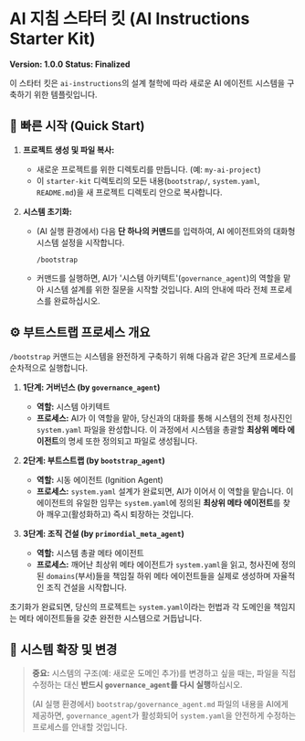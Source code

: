 # AI 지침 스타터 킷 (AI Instructions Starter Kit)
**Version: 1.0.0**
**Status: Finalized**

이 스타터 킷은 `ai-instructions`의 설계 철학에 따라 새로운 AI 에이전트 시스템을 구축하기 위한 템플릿입니다.

## 🚀 빠른 시작 (Quick Start)

1.  **프로젝트 생성 및 파일 복사:**
    -   새로운 프로젝트를 위한 디렉토리를 만듭니다. (예: `my-ai-project`)
    -   이 `starter-kit` 디렉토리의 모든 내용(`bootstrap/`, `system.yaml`, `README.md`)을 새 프로젝트 디렉토리 안으로 복사합니다.

2.  **시스템 초기화:**
    -   (AI 실행 환경에서) 다음 **단 하나의 커맨드**를 입력하여, AI 에이전트와의 대화형 시스템 설정을 시작합니다.
        ```
        /bootstrap
        ```
    -   커맨드를 실행하면, AI가 '시스템 아키텍트'(`governance_agent`)의 역할을 맡아 시스템 설계를 위한 질문을 시작할 것입니다. AI의 안내에 따라 전체 프로세스를 완료하십시오.

## ⚙️ 부트스트랩 프로세스 개요

`/bootstrap` 커맨드는 시스템을 완전하게 구축하기 위해 다음과 같은 3단계 프로세스를 순차적으로 실행합니다.

1.  **1단계: 거버넌스 (by `governance_agent`)**
    -   **역할:** 시스템 아키텍트
    -   **프로세스:** AI가 이 역할을 맡아, 당신과의 대화를 통해 시스템의 전체 청사진인 `system.yaml` 파일을 완성합니다. 이 과정에서 시스템을 총괄할 **최상위 메타 에이전트**의 명세 또한 정의되고 파일로 생성됩니다.

2.  **2단계: 부트스트랩 (by `bootstrap_agent`)**
    -   **역할:** 시동 에이전트 (Ignition Agent)
    -   **프로세스:** `system.yaml` 설계가 완료되면, AI가 이어서 이 역할을 맡습니다. 이 에이전트의 유일한 임무는 `system.yaml`에 정의된 **최상위 메타 에이전트**를 찾아 깨우고(활성화하고) 즉시 퇴장하는 것입니다.

3.  **3단계: 조직 건설 (by `primordial_meta_agent`)**
    -   **역할:** 시스템 총괄 메타 에이전트
    -   **프로세스:** 깨어난 최상위 메타 에이전트가 `system.yaml`을 읽고, 청사진에 정의된 `domains`(부서)들을 책임질 하위 메타 에이전트들을 실제로 생성하며 자율적인 조직 건설을 시작합니다.

초기화가 완료되면, 당신의 프로젝트는 `system.yaml`이라는 헌법과 각 도메인을 책임지는 메타 에이전트들을 갖춘 완전한 시스템으로 거듭납니다.

## 🌱 시스템 확장 및 변경

> **중요:** 시스템의 구조(예: 새로운 도메인 추가)를 변경하고 싶을 때는, 파일을 직접 수정하는 대신 **반드시 `governance_agent`를 다시 실행**하십시오.
>
> (AI 실행 환경에서) `bootstrap/governance_agent.md` 파일의 내용을 AI에게 제공하면, `governance_agent`가 활성화되어 `system.yaml`을 안전하게 수정하는 프로세스를 안내할 것입니다.